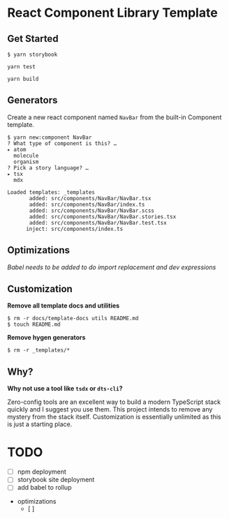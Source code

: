 # React Component Library Template

## Get Started

```shell
$ yarn storybook

yarn test

yarn build

```

## Generators

Create a new react component named `NavBar` from the built-in Component template.

```
$ yarn new:component NavBar
? What type of component is this? …
▸ atom
  molecule
  organism
? Pick a story language? …
▸ tsx
  mdx

Loaded templates: _templates
       added: src/components/NavBar/NavBar.tsx
       added: src/components/NavBar/index.ts
       added: src/components/NavBar/NavBar.scss
       added: src/components/NavBar/NavBar.stories.tsx
       added: src/components/NavBar/NavBar.test.tsx
      inject: src/components/index.ts
```

## Optimizations

_Babel needs to be added to do import replacement and dev expressions_

<!--
This package comes with some optimizations to improve the developer experience.

After your code is compiled with TypeScript, it is then processed with a few babel plugins:

- [babel-plugin-dev-expression](https://github.com/4Catalyzer/babel-plugin-dev-expression): A mirror of Facebook's dev-expression Babel plugin. It reduces or eliminates development checks from production code.
- [babel-plugin-rename-import](https://github.com/laat/babel-plugin-transform-rename-import): Used to rewrite any `lodash` imports. -->

## Customization

**Remove all template docs and utilities**

```
$ rm -r docs/template-docs utils README.md
$ touch README.md
```

**Remove hygen generators**

```
$ rm -r _templates/*
```

## Why?

**Why not use a tool like `tsdx` or `dts-cli`?**

Zero-config tools are an excellent way to build a modern TypeScript stack quickly and I suggest you use them. This project intends to remove any mystery from the stack itself. Customization is essentially unlimited as this is just a starting place.

# TODO

- [ ] npm deployment
- [ ] storybook site deployment
- [ ] add babel to rollup
- optimizations
  - [ ]
